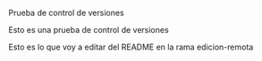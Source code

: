 Prueba de control de versiones

Esto es una prueba de control de versiones

Esto es lo que voy a editar del README en la rama edicion-remota
